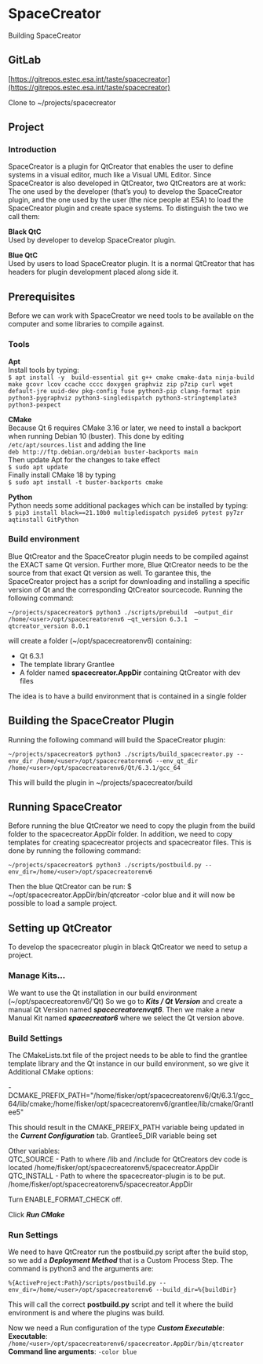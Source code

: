 # SpaceCreator
Building SpaceCreator

## GitLab
[https://gitrepos.estec.esa.int/taste/spacecreator](https://gitrepos.estec.esa.int/taste/spacecreator)

Clone to ~/projects/spacecreator

## Project

### Introduction
SpaceCreator is a plugin for QtCreator that enables the user to define systems in a visual editor, much like a Visual UML Editor. Since SpaceCreator is also developed in QtCreator, two QtCreators are at work: The one used by the developer (that’s you) to develop the SpaceCreator plugin, and the one used by the user (the nice people at ESA) to load the SpaceCreator plugin and create space systems. To distinguish the two we call them:

**Black QtC**<br>
Used by developer to develop SpaceCreator plugin.

**Blue QtC**<br>
Used by users to load SpaceCreator plugin. It is a normal QtCreator that has headers for plugin development placed along side it.

## Prerequisites
Before we can work with SpaceCreator we need tools to be available on the computer 
and some libraries to compile against.

### Tools

**Apt**<br>
Install tools by typing: <br>
`$ apt install -y  build-essential git g++ cmake cmake-data ninja-build make gcovr lcov ccache cccc doxygen graphviz zip p7zip curl wget default-jre uuid-dev pkg-config fuse python3-pip clang-format spin python3-pygraphviz python3-singledispatch python3-stringtemplate3 python3-pexpect`

**CMake** <br>
Because Qt 6 requires CMake 3.16 or later, we need to install a backport when running Debian 10 (buster). 
This done by editing `/etc/apt/sources.list` and adding the line <br>
`deb http://ftp.debian.org/debian buster-backports main` <br>
Then update Apt for the changes to take effect<br>
`$ sudo apt update`<br>
Finally install CMake 18 by typing<br>
`$ sudo apt install -t buster-backports cmake`

**Python**<br>
Python needs some additional packages which can be installed by typing: <br>
`$ pip3 install black==21.10b0 multipledispatch pyside6 pytest py7zr aqtinstall GitPython`

### Build environment

Blue QtCreator and the SpaceCreator plugin needs to be compiled against the EXACT same Qt version. Further more, Blue QtCreator needs to be the source from that exact Qt version as well. To garantee this, the SpaceCreator project has a script for downloading and installing a specific version of Qt and the corresponding QtCreator sourcecode. 
Running the following command:

`~/projects/spacecreator$ python3 ./scripts/prebuild 
    –output_dir /home/<user>/opt/spacecreatorenv6
    –qt_version 6.3.1 
    –qtcreator_version 8.0.1
`

will create a folder (~/opt/spacecreatorenv6) containing:
* Qt 6.3.1
* The template library Grantlee
* A folder named **spacecreator.AppDir** containing QtCreator with dev files

The idea is to have a build environment that is contained in a single folder

## Building the SpaceCreator Plugin

Running the following command will build the SpaceCreator plugin:

`~/projects/spacecreator$ python3 ./scripts/build_spacecreator.py
--env_dir /home/<user>/opt/spacecreatorenv6
--env_qt_dir  /home/<user>/opt/spacecreatorenv6/Qt/6.3.1/gcc_64`

This will build the plugin in ~/projects/spacecreator/build

## Running SpaceCreator

Before running the blue QtCreator we need to copy the plugin from the build folder 
to the spacecreator.AppDir folder.
In addition, we need to copy templates for creating spacecreator projects and spacecreator files.
This is done by running the following command:

`~/projects/spacecreator$ python3 ./scripts/postbuild.py
--env_dir=/home/<user>/opt/spacecreatorenv6 
`

Then the blue QtCreator can be run:
$ ~/opt/spacecreator.AppDir/bin/qtcreator -color blue
and it will now be possible to load a sample project.


## Setting up QtCreator
To develop the spacecreator plugin in black QtCreator we need to setup a project.

### Manage Kits...
We want to use the Qt installation in our build environment (~/opt/spacecreatorenv6/’Qt)
So we go to ***Kits / Qt Version*** and create a manual Qt Version named ***spacecreatorenvqt6***.
Then we make a new Manual Kit named ***spacecreator6*** where we select the Qt version above.

### Build Settings
The CMakeLists.txt file of the project needs to be able to find the grantlee template library and the Qt instance in our build environment, so we give it Additional CMake options: 

-DCMAKE_PREFIX_PATH="/home/fisker/opt/spacecreatorenv6/Qt/6.3.1/gcc_64/lib/cmake;/home/fisker/opt/spacecreatorenv6/grantlee/lib/cmake/Grantlee5"

This should result in the 
CMAKE_PREIFX_PATH variable being updated in the ***Current Configuration*** tab.
Grantlee5_DIR variable being set

Other variables:<br>
QTC_SOURCE - Path to where /lib and /include for QtCreators dev code is located
/home/fisker/opt/spacecreatorenv5/spacecreator.AppDir<br>
QTC_INSTALL - Path to where the spacecreator-plugin is to be put.
/home/fisker/opt/spacecreatorenv5/spacecreator.AppDir

Turn ENABLE_FORMAT_CHECK off.

Click ***Run CMake***

### Run Settings
We need to have QtCreator run the postbuild.py script after the build stop, so we add a 
***Deployment Method*** that is a Custom Process Step. The command is
python3 and the arguments are:

`%{ActiveProject:Path}/scripts/postbuild.py --env_dir=/home/<user>/opt/spacecreatorenv6 --build_dir=%{buildDir}
`

This will call the correct **postbuild.py** script and tell it where the build environment is and where the plugins was build.

Now we need a Run configuration of the type ***Custom Executable***:<br>
**Executable**: `/home/<user>/opt/spacecreatorenv6/spacecreator.AppDir/bin/qtcreator`<br>
**Command line arguments**: `-color blue`



